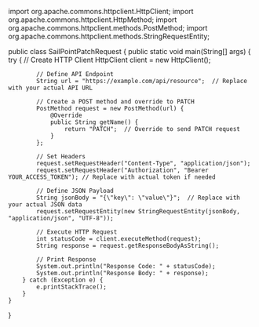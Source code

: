 import org.apache.commons.httpclient.HttpClient;
import org.apache.commons.httpclient.HttpMethod;
import org.apache.commons.httpclient.methods.PostMethod;
import org.apache.commons.httpclient.methods.StringRequestEntity;

public class SailPointPatchRequest {
    public static void main(String[] args) {
        try {
            // Create HTTP Client
            HttpClient client = new HttpClient();
            
            // Define API Endpoint
            String url = "https://example.com/api/resource";  // Replace with your actual API URL
            
            // Create a POST method and override to PATCH
            PostMethod request = new PostMethod(url) {
                @Override
                public String getName() {
                    return "PATCH";  // Override to send PATCH request
                }
            };
            
            // Set Headers
            request.setRequestHeader("Content-Type", "application/json");
            request.setRequestHeader("Authorization", "Bearer YOUR_ACCESS_TOKEN"); // Replace with actual token if needed
            
            // Define JSON Payload
            String jsonBody = "{\"key\": \"value\"}";  // Replace with your actual JSON data
            request.setRequestEntity(new StringRequestEntity(jsonBody, "application/json", "UTF-8"));
            
            // Execute HTTP Request
            int statusCode = client.executeMethod(request);
            String response = request.getResponseBodyAsString();
            
            // Print Response
            System.out.println("Response Code: " + statusCode);
            System.out.println("Response Body: " + response);
        } catch (Exception e) {
            e.printStackTrace();
        }
    }
}
